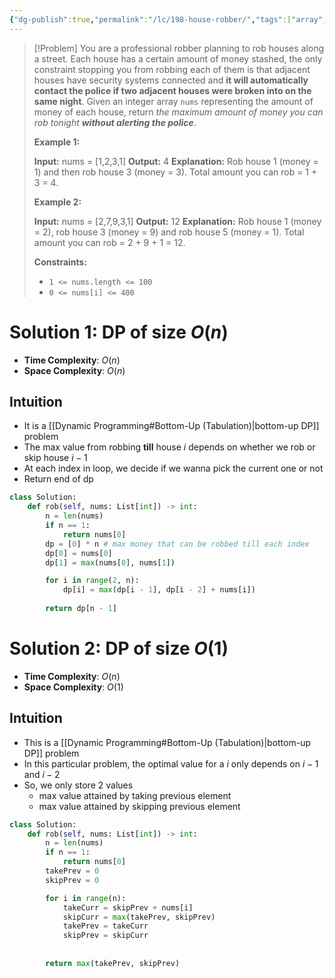 ```yaml
---
{"dg-publish":true,"permalink":"/lc/198-house-robber/","tags":["array","dp"]}
---
```


>[!Problem]
>You are a professional robber planning to rob houses along a street. Each house has a certain amount of money stashed, the only constraint stopping you from robbing each of them is that adjacent houses have security systems connected and **it will automatically contact the police if two adjacent houses were broken into on the same night**.
> Given an integer array `nums` representing the amount of money of each house, return _the maximum amount of money you can rob tonight **without alerting the police**_.
> 
> **Example 1:**
> 
> **Input:** nums = [1,2,3,1]
> **Output:** 4
> **Explanation:** Rob house 1 (money = 1) and then rob house 3 (money = 3).
> Total amount you can rob = 1 + 3 = 4.
> 
> **Example 2:**
> 
> **Input:** nums = [2,7,9,3,1]
> **Output:** 12
> **Explanation:** Rob house 1 (money = 2), rob house 3 (money = 9) and rob house 5 (money = 1).
> Total amount you can rob = 2 + 9 + 1 = 12.
> 
> **Constraints:**
> 
> - `1 <= nums.length <= 100`
> - `0 <= nums[i] <= 400`

# Solution 1: DP of size $O(n)$
- **Time Complexity**: $O(n)$
- **Space Complexity**: $O(n)$

## Intuition
- It is a [[Dynamic Programming#Bottom-Up (Tabulation)\|bottom-up DP]] problem
- The max value from robbing **till** house $i$ depends on whether we rob or skip house $i - 1$ 
- At each index in loop, we decide if we wanna pick the current one or not
- Return end of dp

```python
class Solution:
    def rob(self, nums: List[int]) -> int:
        n = len(nums)
        if n == 1:
            return nums[0]
        dp = [0] * n # max money that can be robbed till each index
        dp[0] = nums[0]
        dp[1] = max(nums[0], nums[1])

        for i in range(2, n):
            dp[i] = max(dp[i - 1], dp[i - 2] + nums[i])
        
        return dp[n - 1]
```

# Solution 2: DP of size $O(1)$
- **Time Complexity**: $O(n)$
- **Space Complexity**: $O(1)$

## Intuition
- This is a [[Dynamic Programming#Bottom-Up (Tabulation)\|bottom-up DP]] problem
- In this particular problem, the optimal value for a $i$ only depends on $i-1$ and $i-2$
- So, we only store 2 values
	- max value attained by taking previous element
	- max value attained by skipping previous element

```python
class Solution:
    def rob(self, nums: List[int]) -> int:
        n = len(nums)
        if n == 1:
            return nums[0]
        takePrev = 0
        skipPrev = 0

        for i in range(n):
            takeCurr = skipPrev + nums[i]
            skipCurr = max(takePrev, skipPrev)
            takePrev = takeCurr
            skipPrev = skipCurr
            
        
        return max(takePrev, skipPrev)
```